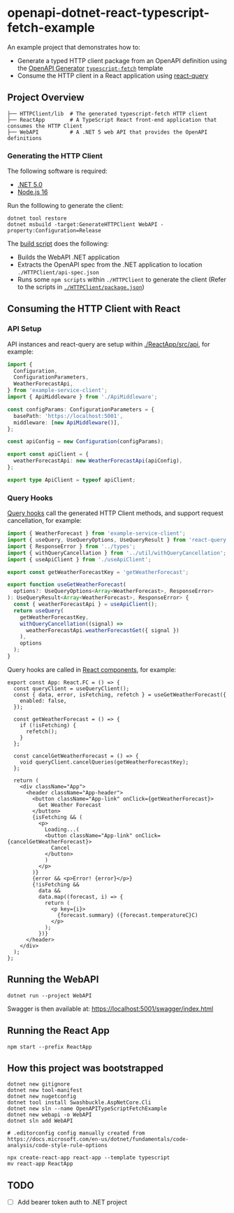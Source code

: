 # openapi-dotnet-react-typescript-fetch-example

An example project that demonstrates how to:

- Generate a typed HTTP client package from an OpenAPI definition using the [OpenAPI Generator](https://github.com/OpenAPITools/openapi-generator) [`typescript-fetch`](https://github.com/OpenAPITools/openapi-generator/blob/master/docs/generators/typescript-fetch.md) template
- Consume the HTTP client in a React application using [react-query](https://github.com/tannerlinsley/react-query)

## Project Overview

```console
├── HTTPClient/lib  # The generated typescript-fetch HTTP client
├── ReactApp        # A TypeScript React front-end application that consumes the HTTP Client
├── WebAPI          # A .NET 5 web API that provides the OpenAPI definitions
```

### Generating the HTTP Client

The following software is required:

- [.NET 5.0](https://dotnet.microsoft.com/download/dotnet/5.0)
- [Node.js 16](https://nodejs.org/)

Run the folllowing to generate the client:

```console
dotnet tool restore
dotnet msbuild -target:GenerateHTTPClient WebAPI -property:Configuration=Release
```

The [build script](https://github.com/badsyntax/openapi-typescript-fetch-example/blob/1bc5fa198157f08ba4fe4cc61b276bc39d135dde/WebAPI/WebAPI.csproj#L12-L16) does the following:

- Builds the WebAPI .NET application
- Extracts the OpenAPI spec from the .NET application to location `./HTTPClient/api-spec.json`
- Runs some `npm scripts` within `./HTTPClient` to generate the client (Refer to the scripts in [`./HTTPClient/package.json`](./HTTPClient/package.json))

## Consuming the HTTP Client with React

### API Setup

API instances and react-query are setup within [./ReactApp/src/api](./ReactApp/src/api), for example:

```ts
import {
  Configuration,
  ConfigurationParameters,
  WeatherForecastApi,
} from 'example-service-client';
import { ApiMiddleware } from './ApiMiddleware';

const configParams: ConfigurationParameters = {
  basePath: 'https://localhost:5001',
  middleware: [new ApiMiddleware()],
};

const apiConfig = new Configuration(configParams);

export const apiClient = {
  weatherForecastApi: new WeatherForecastApi(apiConfig),
};

export type ApiClient = typeof apiClient;
```

### Query Hooks

[Query hooks](./ReactApp/src/api/hooks/) call the generated HTTP Client methods, and support request cancellation, for example:

```ts
import { WeatherForecast } from 'example-service-client';
import { useQuery, UseQueryOptions, UseQueryResult } from 'react-query';
import { ResponseError } from '../types';
import { withQueryCancellation } from '../util/withQueryCancellation';
import { useApiClient } from './useApiClient';

export const getWeatherForecastKey = 'getWeatherForecast';

export function useGetWeatherForecast(
  options?: UseQueryOptions<Array<WeatherForecast>, ResponseError>
): UseQueryResult<Array<WeatherForecast>, ResponseError> {
  const { weatherForecastApi } = useApiClient();
  return useQuery(
    getWeatherForecastKey,
    withQueryCancellation((signal) =>
      weatherForecastApi.weatherForecastGet({ signal })
    ),
    options
  );
}
```

Query hooks are called in [React components](./ReactApp/src/App/App.tsx), for example:

```tsx
export const App: React.FC = () => {
  const queryClient = useQueryClient();
  const { data, error, isFetching, refetch } = useGetWeatherForecast({
    enabled: false,
  });

  const getWeatherForecast = () => {
    if (!isFetching) {
      refetch();
    }
  };

  const cancelGetWeatherForecast = () => {
    void queryClient.cancelQueries(getWeatherForecastKey);
  };

  return (
    <div className="App">
      <header className="App-header">
        <button className="App-link" onClick={getWeatherForecast}>
          Get Weather Forecast
        </button>
        {isFetching && (
          <p>
            Loading...(
            <button className="App-link" onClick={cancelGetWeatherForecast}>
              Cancel
            </button>
            )
          </p>
        )}
        {error && <p>Error! {error}</p>}
        {!isFetching &&
          data &&
          data.map((forecast, i) => {
            return (
              <p key={i}>
                {forecast.summary} ({forecast.temperatureC}C)
              </p>
            );
          })}
      </header>
    </div>
  );
};

```

## Running the WebAPI

```console
dotnet run --project WebAPI
```

Swagger is then available at: <https://localhost:5001/swagger/index.html>

## Running the React App

```console
npm start --prefix ReactApp
```

## How this project was bootstrapped

```console
dotnet new gitignore
dotnet new tool-manifest
dotnet new nugetconfig
dotnet tool install Swashbuckle.AspNetCore.Cli
dotnet new sln --name OpenAPITypeScriptFetchExample
dotnet new webapi -o WebAPI
dotnet sln add WebAPI

# .editorconfig config manually created from https://docs.microsoft.com/en-us/dotnet/fundamentals/code-analysis/code-style-rule-options

npx create-react-app react-app --template typescript
mv react-app ReactApp
```

## TODO

- [ ] Add bearer token auth to .NET project
